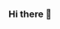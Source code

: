 ### Hi there 👋

<!--
**gayoung0512/gayoung0512** is a ✨ _special_ ✨ repository because its `README.md` (this file) appears on your GitHub profile.

Here are some ideas to get you started:


<a href="https://www.notion.so/ccb72362234a4558bba537e0923b761b?v=218049561de74bb9b76c4e72dbbe1c7e" target="_blank"><img src="https://img.shields.io/badge/뱃지레이블-배경색?style=Notion&logo=로고&logoColor=#000000"/></a>

- 🔭 I’m currently working on ...
- 🌱 I’m currently learning ...
- 👯 I’m looking to collaborate on ...
- 🤔 I’m looking for help with ...
- 💬 Ask me about ...
- 📫 How to reach me: ...
- 😄 Pronouns: ...
- ⚡ Fun fact: ...
-->
